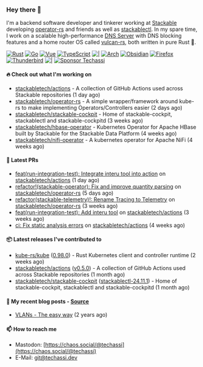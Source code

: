 ### Hey there 👋

I'm a backend software developer and tinkerer working at [Stackable][stackable] developing
[operator-rs][op-rs] and friends as well as [stackablectl][sctl]. In my spare time, I work
on a scalable high-performance [DNS Server][portal] with DNS blocking features and a home
router OS called [vulcan-rs][vulcan], both written in pure Rust 🦀.

[sctl]: https://github.com/stackabletech/stackable-cockpit
[op-rs]: https://github.com/stackabletech/operator-rs
[stackable]: https://github.com/stackabletech
[portal]: https://github.com/portal-rs/portal
[vulcan]: https://github.com/vulcan-rs

[![Rust](https://img.shields.io/badge/-Rust-141414?style=flat&logo=rust&logoColor=%23f97f39)](https://www.rust-lang.org/)
[![Go](https://img.shields.io/badge/-Go-141414?style=flat&logo=go&logoColor=%23f97f39)](https://go.dev/)
[![Vue](https://img.shields.io/badge/-Vue-141414?style=flat&logo=vuedotjs&logoColor=%23f97f39)](https://vuejs.org/)
[![TypeScript](https://img.shields.io/badge/-TypeScript-141414?style=flat&logo=typescript&logoColor=%23f97f39)](https://www.typescriptlang.org/)
![|](https://img.shields.io/badge/-%7C-141414?style=flat&logoColor=%23f97f39)
[![Arch](https://img.shields.io/badge/-Arch-141414?style=flat&logo=archlinux&logoColor=%23f97f39)](https://archlinux.org/)
[![Obsidian](https://img.shields.io/badge/-Obsidian-141414?style=flat&logo=obsidian&logoColor=%23f97f39)](https://obsidian.md/)
[![Firefox](https://img.shields.io/badge/-Firefox-141414?style=flat&logo=firefox&logoColor=%23f97f39)](https://www.mozilla.org/en-US/firefox/new/)
[![Thunderbird](https://img.shields.io/badge/-Thunderbird-141414?style=flat&logo=thunderbird&logoColor=%23f97f39)](https://www.thunderbird.net/en-US/)
![|](https://img.shields.io/badge/-%7C-141414?style=flat&logoColor=%23f97f39)
[![Sponsor Techassi](https://img.shields.io/badge/-Sponsor-141414?style=flat&logo=github&logoColor=%23f97f39)](https://github.com/sponsors/Techassi)

#### 🔥 Check out what I'm working on


- [stackabletech/actions](https://github.com/stackabletech/actions) - A collection of GitHub Actions used across Stackable repositories (1 day ago)
- [stackabletech/operator-rs](https://github.com/stackabletech/operator-rs) - A simple wrapper/framework around kube-rs to make implementing Operators/Controllers easier (2 days ago)
- [stackabletech/stackable-cockpit](https://github.com/stackabletech/stackable-cockpit) - Home of stackable-cockpit, stackablectl and stackable-cockpitd (3 weeks ago)
- [stackabletech/hbase-operator](https://github.com/stackabletech/hbase-operator) - Kubernetes Operator for Apache HBase built by Stackable for the Stackable Data Platform (4 weeks ago)
- [stackabletech/nifi-operator](https://github.com/stackabletech/nifi-operator) - A kubernetes operator for Apache NiFi (4 weeks ago)

#### 🧪 Latest PRs


- [feat(run-integration-test): Integrate interu tool into action](https://github.com/stackabletech/actions/pull/29) on [stackabletech/actions](https://github.com/stackabletech/actions) (1 day ago)
- [refactor!(stackable-operator): Fix and improve quantity parsing](https://github.com/stackabletech/operator-rs/pull/936) on [stackabletech/operator-rs](https://github.com/stackabletech/operator-rs) (5 days ago)
- [refactor(stackable-telemetry)!: Rename Tracing to Telemetry](https://github.com/stackabletech/operator-rs/pull/932) on [stackabletech/operator-rs](https://github.com/stackabletech/operator-rs) (3 weeks ago)
- [feat(run-integration-test): Add interu tool](https://github.com/stackabletech/actions/pull/26) on [stackabletech/actions](https://github.com/stackabletech/actions) (3 weeks ago)
- [ci: Fix static analysis errors](https://github.com/stackabletech/actions/pull/25) on [stackabletech/actions](https://github.com/stackabletech/actions) (4 weeks ago)

#### 📦 Latest releases I've contributed to


- [kube-rs/kube](https://github.com/kube-rs/kube/releases/tag/0.98.0) ([0.98.0](https://github.com/kube-rs/kube/releases/tag/0.98.0)) - Rust Kubernetes client and controller runtime (2 weeks ago)
- [stackabletech/actions](https://github.com/stackabletech/actions/releases/tag/v0.5.0) ([v0.5.0](https://github.com/stackabletech/actions/releases/tag/v0.5.0)) - A collection of GitHub Actions used across Stackable repositories (1 month ago)
- [stackabletech/stackable-cockpit](https://github.com/stackabletech/stackable-cockpit/releases/tag/stackablectl-24.11.1) ([stackablectl-24.11.1](https://github.com/stackabletech/stackable-cockpit/releases/tag/stackablectl-24.11.1)) - Home of stackable-cockpit, stackablectl and stackable-cockpitd (1 month ago)

#### 📜 My recent blog posts - [Source](https://github.com/Techassi/page)


- [VLANs - The easy way](https://techassi.dev/posts/vlans-the-easy-way/) (2 years ago)

#### 📫 How to reach me

- Mastodon: [https://chaos.social/@techassi](https://chaos.social/@techassi)
- E-Mail: git@techassi.dev
